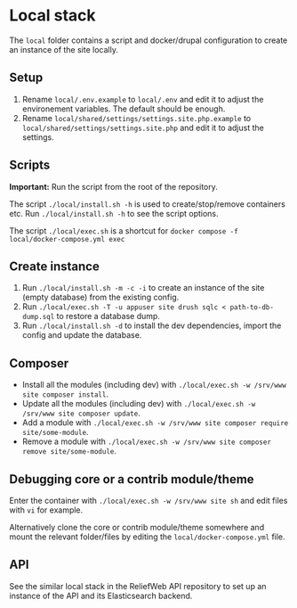 # Local stack

The `local` folder contains a script and docker/drupal configuration to create an instance of the site locally.

## Setup

1. Rename `local/.env.example` to `local/.env` and edit it to adjust the environement variables. The default should be enough.
2. Rename `local/shared/settings/settings.site.php.example` to `local/shared/settings/settings.site.php` and edit it to adjust the settings.

## Scripts

**Important:** Run the script from the root of the repository.

The script `./local/install.sh -h` is used to create/stop/remove containers etc. Run `./local/install.sh -h` to see the script options.

The script `./local/exec.sh` is a shortcut for `docker compose -f local/docker-compose.yml exec`

## Create instance

1. Run `./local/install.sh -m -c -i` to create an instance of the site (empty database) from the existing config.
2. Run `./local/exec.sh -T -u appuser site drush sqlc < path-to-db-dump.sql` to restore a database dump.
3. Run `./local/install.sh -d` to install the dev dependencies, import the config and update the database.

## Composer

- Install all the modules (including dev) with `./local/exec.sh -w /srv/www site composer install`.
- Update all the modules (including dev) with `./local/exec.sh -w /srv/www site composer update`.
- Add a module with `./local/exec.sh -w /srv/www site composer require site/some-module`.
- Remove a module with `./local/exec.sh -w /srv/www site composer remove site/some-module`.

## Debugging core or a contrib module/theme

Enter the container with `./local/exec.sh -w /srv/www site sh` and edit files with `vi` for example.

Alternatively clone the core or contrib module/theme somewhere and mount the relevant folder/files by editing the `local/docker-compose.yml` file.

## API

See the similar local stack in the ReliefWeb API repository to set up an instance of the API and its Elasticsearch backend.
